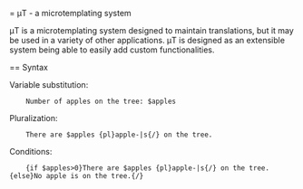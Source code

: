= μT - a microtemplating system

μT is a microtemplating system designed to maintain translations, but it may be used in a variety of other applications.
μT is designed as an extensible system being able to easily add custom functionalities.


== Syntax


Variable substitution:
```
    Number of apples on the tree: $apples

```

Pluralization:
```
    There are $apples {pl}apple-|s{/} on the tree.
```

Conditions:
```
    {if $apples>0}There are $apples {pl}apple-|s{/} on the tree.{else}No apple is on the tree.{/}
```
